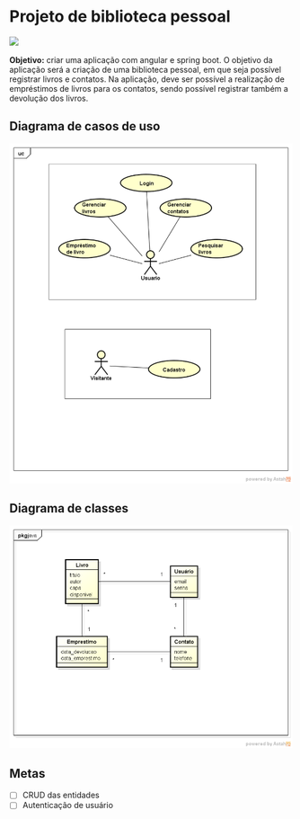 # Projeto de biblioteca pessoal

![](https://img.shields.io/badge/Spring-6DB33F?style=for-the-badge&logo=spring&logoColor=white)

<strong>Objetivo:</strong> criar uma aplicação com angular e spring boot. O objetivo da aplicação será a criação de uma biblioteca pessoal, em que seja possível registrar livros e contatos. Na aplicação, deve ser possível a realização de empréstimos de livros para os contatos, sendo possível registrar também a devolução dos livros.

## Diagrama de casos de uso
![Diagrama](docs/diagrama-cdu/diagrama-cdu.png)

## Diagrama de classes
![Diagrama de classes](docs/diagrama-classes/diagrama-classes.png)

## Metas

- [ ] CRUD das entidades
- [ ] Autenticação de usuário
